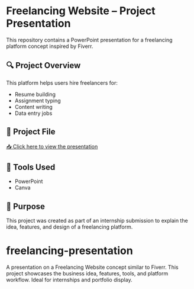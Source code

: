 # Freelancing Website – Project Presentation

This repository contains a PowerPoint presentation for a freelancing platform concept inspired by Fiverr.

## 🔍 Project Overview
This platform helps users hire freelancers for:
- Resume building
- Assignment typing
- Content writing
- Data entry jobs

## 📁 Project File
[📥 Click here to view the presentation](./Freelancing-Website-Presentation.pptx)

## 🔧 Tools Used
- PowerPoint
- Canva

## 🎯 Purpose
This project was created as part of an internship submission to explain the idea, features, and design of a freelancing platform.

# freelancing-presentation
A presentation on a Freelancing Website concept similar to Fiverr. This project showcases the business idea, features, tools, and platform workflow. Ideal for internships and portfolio display.
